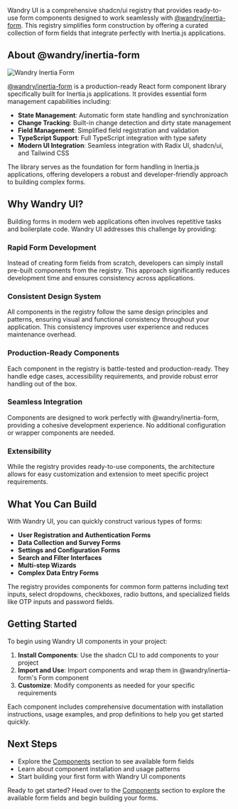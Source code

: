 Wandry UI is a comprehensive shadcn/ui registry that provides ready-to-use form components designed to work seamlessly with [@wandry/inertia-form](https://github.com/WandryDev/inertia-form). This registry simplifies form construction by offering a curated collection of form fields that integrate perfectly with Inertia.js applications.

## About @wandry/inertia-form

![Wandry Inertia Form](public/main.png)

[@wandry/inertia-form](https://github.com/WandryDev/inertia-form) is a production-ready React form component library specifically built for Inertia.js applications. It provides essential form management capabilities including:

- **State Management**: Automatic form state handling and synchronization
- **Change Tracking**: Built-in change detection and dirty state management
- **Field Management**: Simplified field registration and validation
- **TypeScript Support**: Full TypeScript integration with type safety
- **Modern UI Integration**: Seamless integration with Radix UI, shadcn/ui, and Tailwind CSS

The library serves as the foundation for form handling in Inertia.js applications, offering developers a robust and developer-friendly approach to building complex forms.

## Why Wandry UI?

Building forms in modern web applications often involves repetitive tasks and boilerplate code. Wandry UI addresses this challenge by providing:

### **Rapid Form Development**

Instead of creating form fields from scratch, developers can simply install pre-built components from the registry. This approach significantly reduces development time and ensures consistency across applications.

### **Consistent Design System**

All components in the registry follow the same design principles and patterns, ensuring visual and functional consistency throughout your application. This consistency improves user experience and reduces maintenance overhead.

### **Production-Ready Components**

Each component in the registry is battle-tested and production-ready. They handle edge cases, accessibility requirements, and provide robust error handling out of the box.

### **Seamless Integration**

Components are designed to work perfectly with @wandry/inertia-form, providing a cohesive development experience. No additional configuration or wrapper components are needed.

### **Extensibility**

While the registry provides ready-to-use components, the architecture allows for easy customization and extension to meet specific project requirements.

## What You Can Build

With Wandry UI, you can quickly construct various types of forms:

- **User Registration and Authentication Forms**
- **Data Collection and Survey Forms**
- **Settings and Configuration Forms**
- **Search and Filter Interfaces**
- **Multi-step Wizards**
- **Complex Data Entry Forms**

The registry provides components for common form patterns including text inputs, select dropdowns, checkboxes, radio buttons, and specialized fields like OTP inputs and password fields.

## Getting Started

To begin using Wandry UI components in your project:

1. **Install Components**: Use the shadcn CLI to add components to your project
2. **Import and Use**: Import components and wrap them in @wandry/inertia-form's Form component
3. **Customize**: Modify components as needed for your specific requirements

Each component includes comprehensive documentation with installation instructions, usage examples, and prop definitions to help you get started quickly.

## Next Steps

- Explore the [Components](/docs/components) section to see available form fields
- Learn about component installation and usage patterns
- Start building your first form with Wandry UI components

Ready to get started? Head over to the [Components](/docs/components) section to explore the available form fields and begin building your forms.
